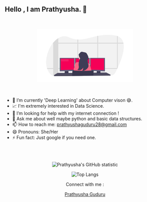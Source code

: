 <div align="left">
<h2>Hello , I am Prathyusha. 👋</h2>
<br>
<p align="center">
  <img src="side-image.png" width = "300" />
</p>

<br>


- 🌱 I’m currently 'Deep Learning' about Computer vison 😅.
- 📈 I'm extremely interested in Data Science.
- 📶 I’m looking for help with my internet connection !
- 💬 Ask me about well maybe python and basic data structures.
- 📫 How to reach me: prathyushaguduru28@gmail.com
- 😄 Pronouns: She/Her
- ⚡ Fun fact: Just google if you need one.

<br>
<br>

</div>


<div align="center">

![Prathyusha's GitHub statistic](https://github-readme-stats.vercel.app/api?username=Prathyusha-Guduru&show_icons=true&count_private=true)

![Top Langs](https://github-readme-stats.vercel.app/api/top-langs/?username=Prathyusha-Guduru&layout=compact)
</div>

<div align="center">

Connect with me :


<div class="LI-profile-badge"  data-version="v1" data-size="medium" data-locale="en_US" data-type="horizontal" data-theme="dark" data-vanity="prathyusha-guduru-a48a711a4"><a class="LI-simple-link" href='https://in.linkedin.com/in/prathyusha-guduru-a48a711a4?trk=profile-badge'>Prathyusha Guduru</a></div>

</div>


</div>
